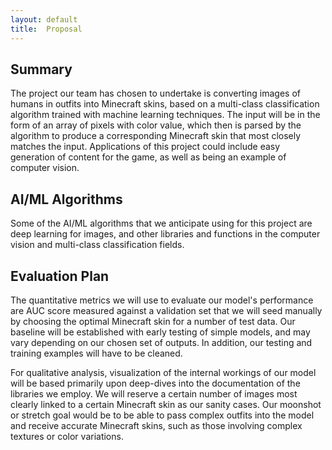 ```yaml
---
layout: default
title:  Proposal
---
```

## Summary
The project our team has chosen to undertake is converting images of humans in outfits into Minecraft skins, based on a multi-class classification algorithm trained with machine learning techniques. The input will be in the form of an array of pixels with color value, which then is parsed by the algorithm to produce a corresponding Minecraft skin that most closely matches the input. Applications of this project could include easy generation of content for the game, as well as being an example of computer vision.  


## AI/ML Algorithms
Some of the AI/ML algorithms that we anticipate using for this project are deep learning for images, and other libraries and functions in the computer vision and multi-class classification fields.


## Evaluation Plan
The quantitative metrics we will use to evaluate our model's performance are AUC score measured against a validation set that we will seed manually by choosing the optimal Minecraft skin for a number of test data.  Our baseline will be established with early testing of simple models, and may vary depending on our chosen set of outputs.  In addition, our testing and training examples will have to be cleaned.

For qualitative analysis, visualization of the internal workings of our model will be based primarily upon deep-dives into the documentation of the libraries we employ.  We will reserve a certain number of images most clearly linked to a certain Minecraft skin as our sanity cases.  Our moonshot or stretch goal would be to be able to pass complex outfits into the model and receive accurate Minecraft skins, such as those involving complex textures or color variations.  
